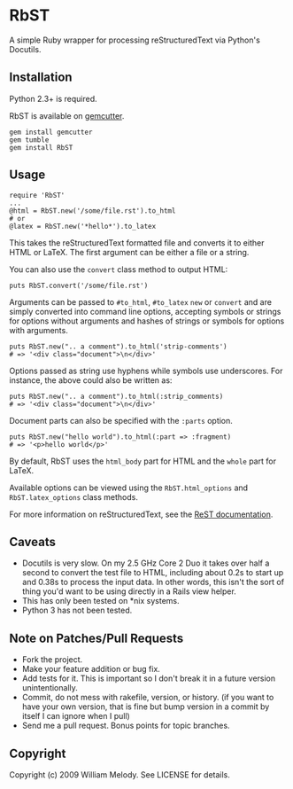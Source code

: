 # RbST

A simple Ruby wrapper for processing reStructuredText via Python's Docutils.

## Installation

Python 2.3+ is required.

RbST is available on [gemcutter](http://gemcutter.org/gems/RbST).

    gem install gemcutter
    gem tumble
    gem install RbST

## Usage

    require 'RbST'
    ...
    @html = RbST.new('/some/file.rst').to_html
    # or
    @latex = RbST.new('*hello*').to_latex

This takes the reStructuredText formatted file and converts it to either HTML or LaTeX. The first argument can be either a file or a string.

You can also use the `convert` class method to output HTML:

    puts RbST.convert('/some/file.rst')

Arguments can be passed to `#to_html`, `#to_latex` `new` or `convert` and are simply converted into command line options, accepting symbols or strings for options without arguments and hashes of strings or symbols for options with arguments.

    puts RbST.new(".. a comment").to_html('strip-comments')
    # => '<div class="document">\n</div>'

Options passed as string use hyphens while symbols use underscores. For instance, the above could also be written as:

    puts RbST.new(".. a comment").to_html(:strip_comments)
    # => '<div class="document">\n</div>'

Document parts can also be specified with the `:parts` option.

    puts RbST.new("hello world").to_html(:part => :fragment)
    # => '<p>hello world</p>'

By default, RbST uses the `html_body` part for HTML and the `whole` part for LaTeX.

Available options can be viewed using the `RbST.html_options` and `RbST.latex_options` class methods.

For more information on reStructuredText, see the
[ReST documentation](http://docutils.sourceforge.net/rst.html).

## Caveats

-   Docutils is very slow. On my 2.5 GHz Core 2 Duo it takes over half a second to convert the test file to HTML, including about 0.2s to start up and 0.38s to process the input data. In other words, this isn't the sort of thing you'd want to be using directly in a Rails view helper.
-   This has only been tested on \*nix systems.
-   Python 3 has not been tested.

## Note on Patches/Pull Requests

-   Fork the project.
-   Make your feature addition or bug fix.
-   Add tests for it. This is important so I don't break it in a future version unintentionally.
-   Commit, do not mess with rakefile, version, or history. (if you want to have your own version, that is fine but bump version in a commit by itself I can ignore when I pull)
-   Send me a pull request. Bonus points for topic branches.

## Copyright

Copyright (c) 2009 William Melody. See LICENSE for details.